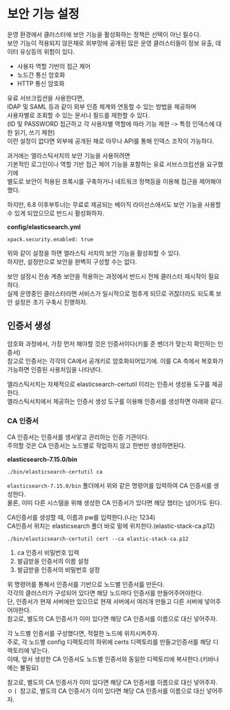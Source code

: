 # 보안 기능 설정

운영 환경에서 클러스터에 보안 기능을 활성화하는 정책은 선택이 아닌 필수다.  
보안 기능이 적용되지 않은채로 외부망에 공개된 많은 운영 클러스터들이 정보 유출, 데이터 유싱등의 위험이 있다.  
 
* 사용자 역할 기반의 접근 제어 
* 노드간 통신 암호화 
* HTTP 통신 암호화 
 
유료 서브크립션을 사용한다면,   
IDAP 및 SAML 등과 같이 외부 인증 체계와 연동할 수 있는 방법을 제공하며    
사용자별로 조회할 수 있는 문서나 필드를 제한할 수 있다.       
(ID 및 PASSWORD 접근하고 각 사용자별 역할에 따라 기능 제한 -> 특정 인덱스에 대한 읽기, 쓰기 제한)   
이런 설정이 없다면 외부에 공개된 채로 아무나 API를 통해 인덱스 조작이 가능하다.     
   
과거에는 엘라스틱서치의 보안 기능을 사용허려면    
기본적인 로그인이나 역할 기반 접근 제어 기능을 포함하는 유료 서브스크립션을 요구했기에       
별도로 보안이 적용된 프록시를 구축하거나 네트워크 정책등을 이용해 접근을 제어해야했다.   

하지만, 6.8 이후부투너는 무료로 제공되는 베이직 라이선스에서도 보안 기능을 사용할 수 있게 되었으므로 반드시 활성화하자.   

**config/elasticsearch.yml**
```
xpack.security.enabled: true
```
위와 같이 설정을 하면 엘라스틱 서치의 보안 기능을 활성화할 수 있다.   
하지만, 설정만으로 보안을 완벽히 구성할 수는 없다.   
  
보안 설정시 전송 계층 보안을 적용하는 과정에서 반드시 전체 클러스터 재시작이 필요하다.     
실제 운영중인 클러스터라면 서비스가 일시적으로 멈추게 되므로 귀찮더라도 되도록 보안 설정은 초기 구축시 진행하자.  

## 인증서 생성 
 
암호화 과정에서, 가장 먼저 해야할 것은 인증서이다(키를 준 벤더가 맞는지 확인하는 인증서)      
참고로 인증서는 각각의 CA에서 공개키로 암호화되어있기에. 이를 CA 측에서 복호화가 가능하면 인증된 사용처임을 나타낸다.   

엘라스틱서치는 자체적으로 elasticsearch-certutil 이라는 인증서 생성용 도구를 제공한다.   
엘라스틱서치에서 제공하는 인증서 생성 도구를 이용해 인증서를 생성하면 아래와 같다.   

### CA 인증서
CA 인증서는 인증서를 생서앟고 관리하는 인증 기관이다.   
주의할 것은 CA 인증서는 노드별로 작업하지 않고 한번만 생성하면된다.   

**elasticsearch-7.15.0/bin**
```
./bin/elasticsearch-certutil ca
```
`elasticsearch-7.15.0/bin` 폴더에서 위와 같은 명령어를 입력하여 CA 인증서를 생성한다.   
물론, 이미 다른 시스템을 위해 생성한 CA 인증서가 있다면 해당 챕터는 넘어가도 된다.   

CA인증서를 생성할 때, 이름과 pw를 입력한다.(나는 1234)   
CA인증서 위치는 elasticsearch 폴더 바로 밑에 위치한다.(elastic-stack-ca.p12)   

```
./bin/elasticsearch-certutil cert --ca elastic-stack-ca.p12
```
1. ca 인증서 비밀번호 입력
2. 발급받을 인증서의 이름 설정
3. 발급받을 인증서의 비밀번호 설정 

위 명령어를 통해서 인증서를 기반으로 노드별 인증서륾 만든다.   
각각의 클러스터가 구성되어 있다면 해당 노드마다 인증서를 만들어주어야한다.  
단, 인증서가 현재 서버에만 있으므로 현재 서버에서 여러개 만들고 다른 서버에 넣어주어야한다.   
참고로, 별도의 CA 인증서가 이미 있다면 해당 CA 인증서를 이름으로 대신 넣어주자.   
  
각 노드별 인증서를 구성했다면, 적절한 노드에 위치시켜주자.     
주로, 각 노드별 config 디렉토리의 하위에 certs 디렉토리를 만들고인증서를 해당 디렉토리에 넣는다.     
이때, 앞서 생성한 CA 인증서도 노드별 인증서와 동일한 디렉토리에 복사한다.(키바나에는 불필요) 




참고로, 별도의 CA 인증서가 이미 있다면 해당 CA 인증서를 이름으로 대신 넣어주자.   ㅇㅣ 
참고로, 별도의 CA 인증서가 이미 있다면 해당 CA 인증서를 이름으로 대신 넣어주자.  

